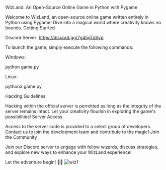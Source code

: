 WizLand: An Open-Source Online Game in Python with Pygame

Welcome to WizLand, an open-source online game written entirely in Python using Pygame! Dive into a magical world where creativity knows no bounds.
Getting Started

Discord Server:    https://discord.gg/7g45gTdAyp

To launch the game, simply execute the following commands:

Windows:

python game.py

Linux:

python3 game.py

Hacking Guidelines

Hacking within the official server is permitted as long as the integrity of the server remains intact. Let your creativity flourish in exploring the game's possibilities!
Server Access

Access to the server code is provided to a select group of developers. Contact us to join the development team and contribute to the magic!
Join the Community

Join our Discord server to engage with fellow wizards, discuss strategies, and explore new ways to enhance your WizLand experience!

Let the adventure begin! 🧙🔮
![wiz1](https://github.com/CstianInv/WizLand-Project/assets/159933966/298a6797-8d82-491e-9194-fb1811aec7e3)
